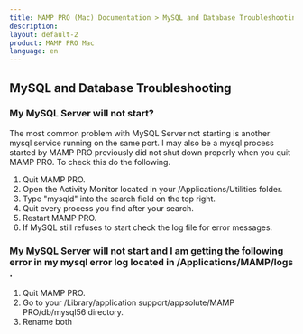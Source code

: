 ```yaml
---
title: MAMP PRO (Mac) Documentation > MySQL and Database Troubleshooting
description: 
layout: default-2
product: MAMP PRO Mac
language: en
---
```


## MySQL and Database Troubleshooting

### My MySQL Server will not start?

The most common problem with MySQL Server not starting is another mysql service running on the same port. I may also be a mysql process started by MAMP PRO previously did not shut down properly when you quit MAMP PRO. To check this do the following. 

1. Quit MAMP PRO.
2. Open the Activity Monitor located in your /Applications/Utilities folder.
3. Type "mysqld" into the search field on the top right.
4. Quit every process you find after your search.
5. Restart MAMP PRO.
6. If MySQL still refuses to start check the log file for error messages.


### My MySQL Server will not start and I am getting the following error in my mysql error log located in /Applications/MAMP/logs . 

1. Quit MAMP PRO.
2. Go to your /Library/application support/appsolute/MAMP PRO/db/mysql56 directory.
3. Rename both 

